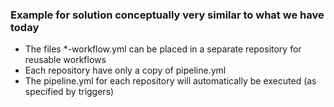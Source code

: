 ### Example for solution conceptually very similar to what we have today

* The files *-workflow.yml can be placed in a separate repository for reusable workflows
* Each repository have only a copy of pipeline.yml 
* The pipeline.yml for each repository will automatically be executed (as specified by triggers)